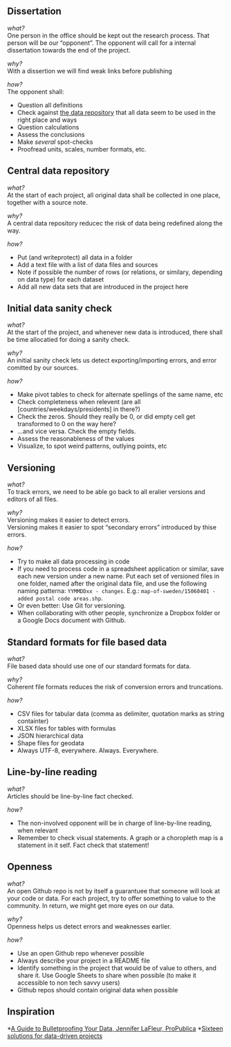 ## Dissertation

_what?_<br/>
One person in the office should be kept out the research process. That person will be our “opponent”. The opponent will call for a internal dissertation towards the end of the project.

_why?_<br>
With a dissertion we will find weak links before publishing

_how?_<br>
The opponent shall:
 * Question all definitions
 * Check against [the data repository](#dataregister) that all data seem to be used in the right place and ways
 * Question calculations
 * Assess the conclusions
 * Make _several_ spot-checks
 * Proofread units, scales, number formats, etc.


## <span id="dataregister">Central data repository</span>

_what?_<br/>
At the start of each project, all original data shall be collected in one place, together with a source note.

_why?_<br>
A central data repository reducec the risk of data being redefined along the way.

_how?_
 * Put (and writeprotect) all data in a folder
 * Add a text file with a list of data files and sources
 * Note if possible the number of rows (or relations, or similary, depending on data type) for each dataset
 * Add all new data sets that are introduced in the project here


## Initial data sanity check

_what?_<br/>
At the start of the project, and whenever new data is introduced, there shall be time allocatied for doing a sanity check.

_why?_<br>
An initial sanity check lets us detect exporting/importing errors, and error comitted by our sources.

_how?_
 * Make pivot tables to check for alternate spellings of the same name, etc
 * Check completeness when relevent (are all [countries/weekdays/presidents] in there?)
 * Check the zeros. Should they really be 0, or did empty cell get transformed to 0 on the way here?
 * ...and vice versa. Check the empty fields.
 * Assess the reasonableness of the values
 * Visualize, to spot weird patterns, outlying points, etc


## Versioning

_what?_<br/>
To track errors, we need to be able go back to all eralier versions and editors of all files.

_why?_<br>
Versioning makes it easier to detect errors.<br>
Versioning makes it easier to spot “secondary errors” introduced by thise errors.<br>

_how?_
 * Try to make all data processing in code
 * If you need to process code in a spreadsheet application or similar, save each new version under a new name. Put each set of versioned files in one folder, named after the original data file, and use the following naming patterna: `YYMMDDxx - changes`. E.g.: `map-of-sweden/15060401 - added postal code areas.shp`.
 * Or even better: Use Git for versioning.
 * When collaborating with other people, synchronize a Dropbox folder or a Google Docs document with Github.


## Standard formats for file based data

_what?_<br/>
File based data should use one of our standard formats for data.

_why?_<br>
Coherent file formats reduces the risk of conversion errors and truncations.

_how?_
 * CSV files for tabular data (comma as delimiter, quotation marks as string containter)
 * XLSX files for tables with formulas
 * JSON hierarchical data
 * Shape files for geodata
 * Always UTF-8, everywhere. Always. Everywhere.


## Line-by-line reading

_what?_<br/>
Articles should be line-by-line fact checked.

_how?_<br>
 * The non-involved opponent will be in charge of line-by-line reading, when relevant
 * Remember to check visual statements. A graph or a choropleth map is a statement in it self. Fact check that statement!


## Openness

_what?_<br/>
An open Github repo is not by itself a guarantuee that someone will look at your code or data. For each project, try to offer something to value to the community. In return, we might get more eyes on our data.

_why?_<br>
Openness helps us detect errors and weaknesses earlier.

_how?_<br>
 * Use an open Github repo whenever possible
 * Always describe your project in a README file
 * Identify something in the project that would be of value to others, and share it. Use Google Sheets to share when possible (to make it accessible to non tech savvy users)
 * Github repos should contain original data when possible


## Inspiration
*[A Guide to Bulletproofing Your Data, Jennifer LaFleur, ProPublica](https://github.com/propublica/guides/blob/master/data-bulletproofing.md)
*[Sixteen solutions for data-driven projects](https://docs.google.com/presentation/d/18KE-VO9T6V1I_aGyekdDtFhYP4K0Saph7aBuBS3N8tc/edit#slide=id.ga85f0df1a_049)